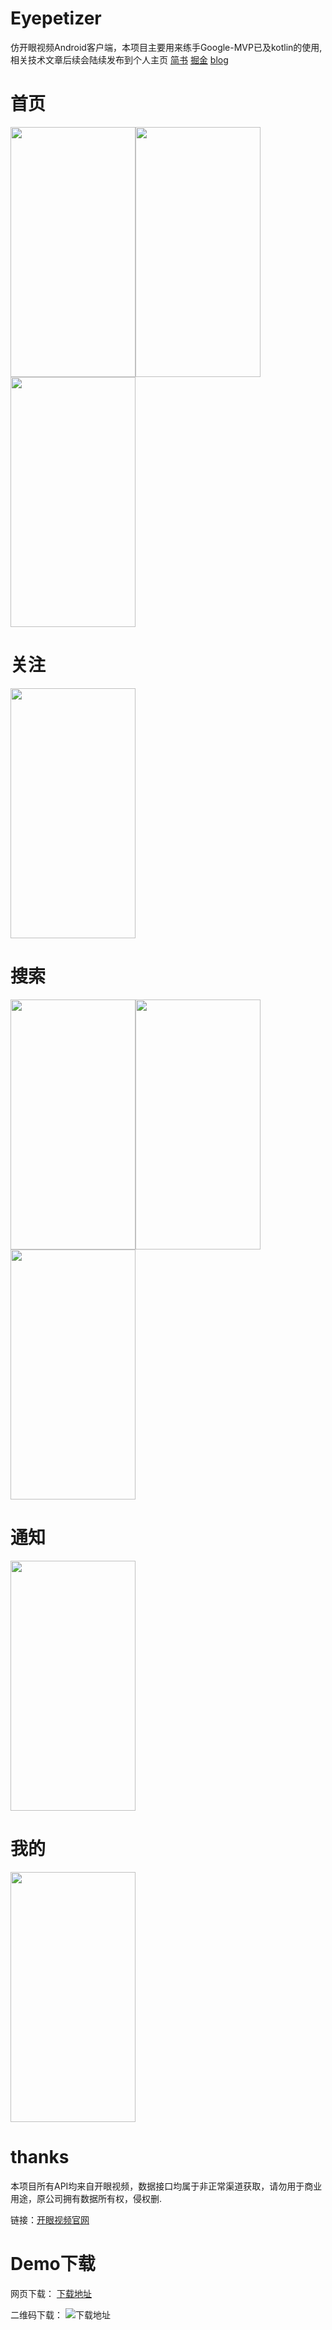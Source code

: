 # Eyepetizer

仿开眼视频Android客户端，本项目主要用来练手Google-MVP已及kotlin的使用,相关技术文章后续会陆续发布到个人主页
[简书](https://www.jianshu.com/u/e687a486a27c)
[掘金](https://juejin.im/user/57102c3c71cfe40067537379/posts)
[blog](http://liuzheng.space/#blog)

# 首页
<img width="200" height="400" src="https://github.com/momentslz/Eyepetizer/blob/master/img/shouye-faxian.png?raw=true"/><img width="200" height="400" src="https://github.com/momentslz/Eyepetizer/blob/master/img/shouye-guanggao.png?raw=true"/><img width="200" height="400" src="https://github.com/momentslz/Eyepetizer/blob/master/img/shouye-tuijian.png?raw=true"/>

# 关注
<img width="200" height="400" src="https://github.com/momentslz/Eyepetizer/blob/master/img/guanzhu.png?raw=true"/>

# 搜索

<img width="200" height="400" src="https://github.com/momentslz/Eyepetizer/blob/master/img/sousuo-error.png?raw=true"/><img width="200" height="400" src="https://github.com/momentslz/Eyepetizer/blob/master/img/sousuo-succ.png?raw=true"/><img width="200" height="400" src="https://github.com/momentslz/Eyepetizer/blob/master/img/sousuo.png?raw=true"/>

# 通知

<img width="200" height="400" src="https://github.com/momentslz/Eyepetizer/blob/master/img/tongzhi.png?raw=true"/>

# 我的

<img width="200" height="400" src="https://github.com/momentslz/Eyepetizer/blob/master/img/wode.png?raw=true"/>

# thanks

本项目所有API均来自开眼视频，数据接口均属于非正常渠道获取，请勿用于商业用途，原公司拥有数据所有权，侵权删.

链接：[开眼视频官网](http://www.kaiyanapp.com/)
# Demo下载

网页下载：
[下载地址](https://www.pgyer.com/app/qrcode/HBap)

二维码下载：
![下载地址](https://www.pgyer.com/app/qrcode/HBap)
